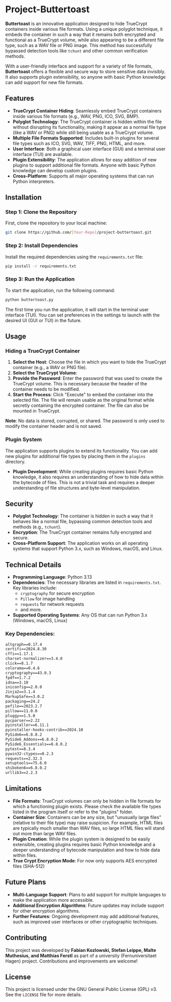 
# Project-Buttertoast

**Buttertoast** is an innovative application designed to hide TrueCrypt containers inside various file formats. Using a unique polyglot technique, it embeds the container in such a way that it remains both encrypted and functional as a TrueCrypt volume, while also appearing to be a different file type, such as a WAV file or PNG image. This method has successfully bypassed detection tools like `tchunt` and other common verification methods.

With a user-friendly interface and support for a variety of file formats, **Buttertoast** offers a flexible and secure way to store sensitive data invisibly. It also supports plugin extensibility, so anyone with basic Python knowledge can add support for new file formats.

## Features

- **TrueCrypt Container Hiding**: Seamlessly embed TrueCrypt containers inside various file formats (e.g., WAV, PNG, ICO, SVG, BMP).
- **Polyglot Technology**: The TrueCrypt container is hidden within the file without disrupting its functionality, making it appear as a normal file type (like a WAV or PNG) while still being usable as a TrueCrypt volume.
- **Multiple File Formats Supported**: Includes built-in plugins for several file types such as ICO, SVG, WAV, TIFF, PNG, HTML, and more.
- **User Interface**: Both a graphical user interface (GUI) and a terminal user interface (TUI) are available.
- **Plugin Extensibility**: The application allows for easy addition of new plugins to support additional file formats. Anyone with basic Python knowledge can develop custom plugins.
- **Cross-Platform**: Supports all major operating systems that can run Python interpreters.

## Installation

### Step 1: Clone the Repository

First, clone the repository to your local machine:
```bash
git clone https://github.com/[Your-Repo]/project-buttertoast.git
```

### Step 2: Install Dependencies

Install the required dependencies using the `requirements.txt` file:
```bash
pip install -r requirements.txt
```

### Step 3: Run the Application

To start the application, run the following command:

  ```bash
  python buttertoast.py
  ```
  The first time you run the application, it will start in the terminal user interface (TUI). You can set preferences in the settings to launch with the desired UI (GUI or TUI) in the future.

## Usage

### Hiding a TrueCrypt Container

1. **Select the Host**: Choose the file in which you want to hide the TrueCrypt container (e.g., a WAV or PNG file).
2. **Select the TrueCrypt Volume**:
3. **Provide the Password**: Enter the password that was used to create the TrueCrypt volume. This is necessary because the header of the container needs to be modified.
4. **Start the Process**: Click "Execute" to embed the container into the selected file. The file will remain usable as the original format while secretly containing the encrypted container. The file can also be mounted in TrueCrypt. 

**Note**: No data is stored, corrupted, or shared. The password is only used to modify the container header and is not saved.


### Plugin System

The application supports plugins to extend its functionality. You can add new plugins for additional file types by placing them in the `plugins` directory. 

- **Plugin Development**: While creating plugins requires basic Python knowledge, it also requires an understanding of how to hide data within the bytecode of files. This is not a trivial task and requires a deeper understanding of file structures and byte-level manipulation.

## Security

- **Polyglot Technology**: The container is hidden in such a way that it behaves like a normal file, bypassing common detection tools and methods (e.g., `tchunt`).
- **Encryption**: The TrueCrypt container remains fully encrypted and secure.
- **Cross-Platform Support**: The application works on all operating systems that support Python 3.x, such as Windows, macOS, and Linux.

## Technical Details

- **Programming Language**: Python 3.13
- **Dependencies**: The necessary libraries are listed in `requirements.txt`. Key libraries include:
   - `cryptography` for secure encryption
   - `Pillow` for image handling
   - `requests` for network requests
   - and more.
- **Supported Operating Systems**: Any OS that can run Python 3.x (Windows, macOS, Linux)

### Key Dependencies:
```txt
altgraph==0.17.4
certifi==2024.8.30
cffi==1.17.1
charset-normalizer==3.4.0
click==8.1.7
colorama==0.4.6
cryptography==43.0.3
fpdf==1.7.2
idna==3.10
iniconfig==2.0.0
Jinja2==3.1.4
MarkupSafe==3.0.2
packaging==24.2
pefile==2023.2.7
pillow==11.0.0
pluggy==1.5.0
pycparser==2.22
pyinstaller==6.11.1
pyinstaller-hooks-contrib==2024.10
PySide6==6.8.0.2
PySide6_Addons==6.8.0.2
PySide6_Essentials==6.8.0.2
pytest==8.3.4
pywin32-ctypes==0.2.3
requests==2.32.3
setuptools==75.6.0
shiboken6==6.8.0.2
urllib3==2.2.3
```

## Limitations

- **File Formats**: TrueCrypt volumes can only be hidden in file formats for which a functioning plugin exists. Please check the available file types listed in the program itself or refer to the "plugins" folder.
- **Container Size**: Containers can be any size, but "unusually large files" (relative to their file type) may raise suspicion. For example, HTML files are typically much smaller than WAV files, so large HTML files will stand out more than large WAV files.
- **Plugin Creation**: While the plugin system is designed to be easily extensible, creating plugins requires basic Python knowledge and a deeper understanding of bytecode manipulation and how to hide data within files.
- **True Crypt Encryption Mode**: For now only supports AES encrypted files (SHA-512)

## Future Plans

- **Multi-Language Support**: Plans to add support for multiple languages to make the application more accessible.
- **Additional Encryption Algorithms**: Future updates may include support for other encryption algorithms.
- **Further Features**: Ongoing development may add additional features, such as improved user interfaces or other cryptographic techniques.

## Contributing

This project was developed by **Fabian Kozlowski, Stefan Leippe, Malte Muthesius, and Matthias Ferstl** as part of a university (Fernuniversitaet Hagen) project. Contributions and improvements are welcome!

## License

This project is licensed under the GNU General Public License (GPL) v3. See the `LICENSE` file for more details.
